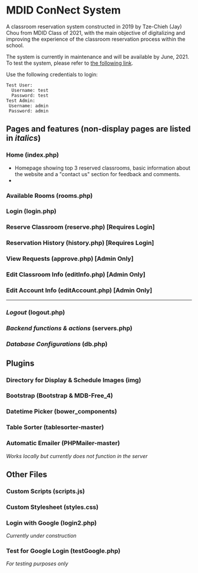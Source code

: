 # MDID ConNect System
A classroom reservation system constructed in 2019 by Tze-Chieh (Jay) Chou from MDID Class of 2021, with the main objective of digitalizing and improving the experience of the classroom reservation process within the school.

The system is currently in maintenance and will be available by June, 2021. To test the system, please refer to [the following link](https://mdidconnect.herokuapp.com).

Use the following credentials to login:
```
Test User:
  Username: test
  Password: test
Test Admin:
 Username: admin
 Password: admin
```

## Pages and features (non-display pages are listed in *italics*)
### Home (index.php)
  * Homepage showing top 3 reserved classrooms, basic information about the website and a "contact us" section for feedback and comments.
  * 

### Available Rooms (rooms.php)

### Login (login.php)

### Reserve Classroom (reserve.php) [Requires Login]

### Reservation History (history.php) [Requires Login]

### View Requests (approve.php) [Admin Only]

### Edit Classroom Info (editInfo.php) [Admin Only]

### Edit Account Info (editAccount.php) [Admin Only]
---
### *Logout* (logout.php)
### *Backend functions & actions* (servers.php) 
### *Database Configurations* (db.php)

## Plugins
### Directory for Display & Schedule Images (img)
### Bootstrap (Bootstrap & MDB-Free_4)
### Datetime Picker (bower_components)
### Table Sorter (tablesorter-master)
### Automatic Emailer (PHPMailer-master)
  *Works locally but currently does not function in the server*

## Other Files
### Custom Scripts (scripts.js)
### Custom Stylesheet (styles.css)
### Login with Google (login2.php)
  *Currently under construction*
### Test for Google Login (testGoogle.php)
  *For testing purposes only*
